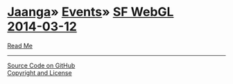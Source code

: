 [Jaanga](../../index.html )&raquo; [Events]( ../index.html )&raquo; [SF WebGL<br>2014-03-12]( ./index.html )
=========================================================================================

<p id=rm >
	<a href=JavaScript:displayPage("readme.md",rm); >Read Me</a>
</p>

<!--
<p id=uf >
	<a href=./un-flatland/index.html >unFlatland</a>
</p>

<p id=hw >
	<a href=./hello-world/index.html>Hello World</a>
</p>

<p id=pv >
	<a href=./png-viewer/index.html >PNG Viewer</a>
</p>
-->

****

[Source Code on GitHub]( https://github.com/jaanga/ )  
[Copyright and License]( https://github.com/jaanga/jaanga.github.io/blob/master/jaanga-copyright-and-mit-license.md )